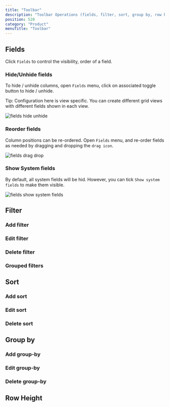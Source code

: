 ```yaml
---
title: "Toolbar"
description: "Toolbar Operations (fields, filter, sort, group by, row height)"
position: 520
category: "Product"
menuTitle: "Toolbar"
---
```


## Fields
Click `Fields` to control the visibility, order of a field.

### Hide/Unhide fields
To hide / unhide columns, open `Fields` menu, click on associated toggle button to hide / unhide.

<alert type="success">
Tip: Configuration here is view specific. You can create different grid views with different fields shown in each view.
</alert>  
  
![fields hide unhide](https://github.com/nocodb/nocodb/assets/86527202/b9a323e9-39b8-418d-9b7c-3da0f2d17d89)

### Reorder fields
Column positions can be re-ordered. Open `Fields` menu, and re-order fields as needed by dragging and dropping the `drag icon`.
  
![fields drag drop](https://github.com/nocodb/nocodb/assets/86527202/0b30d4b2-3390-470f-bf01-72b5b922726b)

### Show System fields
By default, all system fields will be hid. However, you can tick `Show system fields` to make them visible.
  
![fields show system fields](https://github.com/nocodb/nocodb/assets/86527202/6ad574c2-93d0-49ac-be28-01b336df8de4)


## Filter
### Add filter
### Edit filter
### Delete filter
### Grouped filters

## Sort
### Add sort
### Edit sort
### Delete sort

## Group by
### Add group-by
### Edit group-by
### Delete group-by

## Row Height
